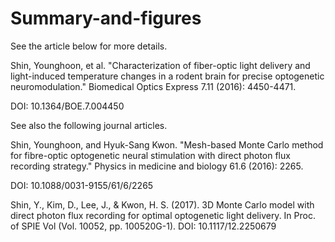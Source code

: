 # Summary-and-figures

See the article below for more details.

Shin, Younghoon, et al. "Characterization of fiber-optic light delivery and light-induced temperature changes in a rodent brain for precise optogenetic neuromodulation." Biomedical Optics Express 7.11 (2016): 4450-4471.

DOI:  10.1364/BOE.7.004450

See also the following journal articles.

Shin, Younghoon, and Hyuk-Sang Kwon. "Mesh-based Monte Carlo method for fibre-optic optogenetic neural stimulation with direct photon flux recording strategy." Physics in medicine and biology 61.6 (2016): 2265.

DOI:  10.1088/0031-9155/61/6/2265

Shin, Y., Kim, D., Lee, J., & Kwon, H. S. (2017). 3D Monte Carlo model with direct photon flux recording for optimal optogenetic light delivery. In Proc. of SPIE Vol (Vol. 10052, pp. 100520G-1).
DOI: 10.1117/12.2250679
